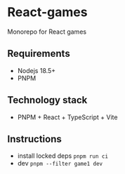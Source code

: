 # React-games
Monorepo for React games

## Requirements
- Nodejs 18.5+
- PNPM

## Technology stack
- PNPM + React + TypeScript + Vite

## Instructions
- install locked deps `pnpm run ci`
- dev `pnpm --filter game1 dev`

